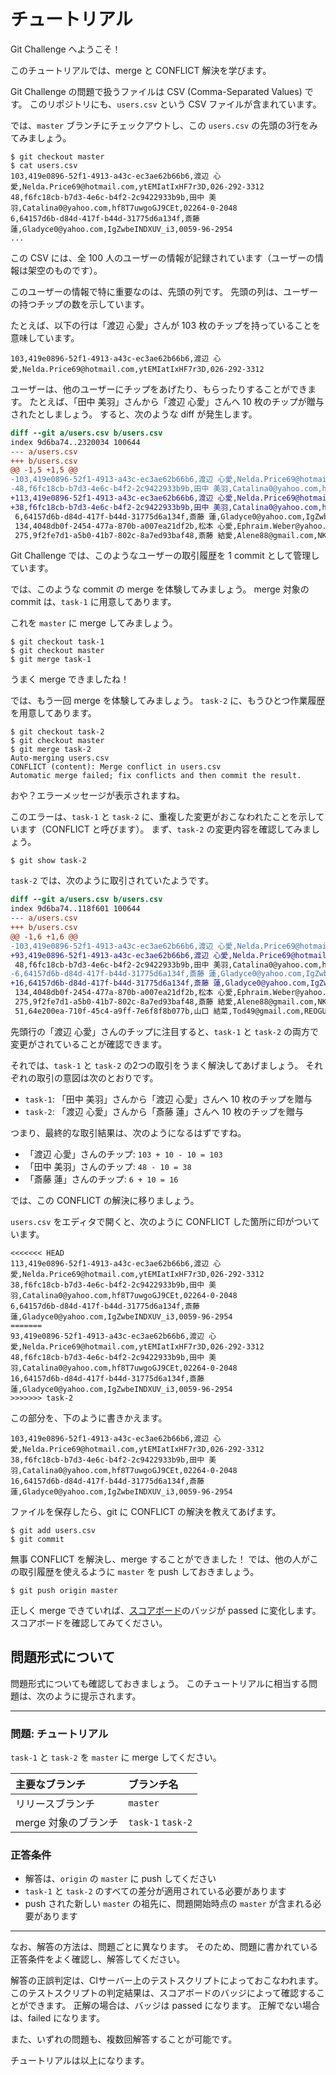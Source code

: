 チュートリアル
==============

Git Challenge へようこそ！

このチュートリアルでは、merge と CONFLICT 解決を学びます。

Git Challenge の問題で扱うファイルは CSV (Comma-Separated Values) です。
このリポジトリにも、`users.csv` という CSV ファイルが含まれています。

では、`master` ブランチにチェックアウトし、この `users.csv` の先頭の3行をみてみましょう。

```sh-session
$ git checkout master
$ cat users.csv
103,419e0896-52f1-4913-a43c-ec3ae62b66b6,渡辺 心愛,Nelda.Price69@hotmail.com,ytEMIatIxHF7r3D,026-292-3312
48,f6fc18cb-b7d3-4e6c-b4f2-2c9422933b9b,田中 美羽,Catalina0@yahoo.com,hf8T7uwgoGJ9CEt,02264-0-2048
6,64157d6b-d84d-417f-b44d-31775d6a134f,斎藤 蓮,Gladyce0@yahoo.com,IgZwbeINDXUV_i3,0059-96-2954
...
```

この CSV には、全 100 人のユーザーの情報が記録されています（ユーザーの情報は架空のものです）。

このユーザーの情報で特に重要なのは、先頭の列です。
先頭の列は、ユーザーの持つチップの数を示しています。

たとえば、以下の行は「渡辺 心愛」さんが 103 枚のチップを持っていることを意味しています。

```csv
103,419e0896-52f1-4913-a43c-ec3ae62b66b6,渡辺 心愛,Nelda.Price69@hotmail.com,ytEMIatIxHF7r3D,026-292-3312
```

ユーザーは、他のユーザーにチップをあげたり、もらったりすることができます。
たとえば、「田中 美羽」さんから「渡辺 心愛」さんへ 10 枚のチップが贈与されたとしましょう。
すると、次のような diff が発生します。

```diff
diff --git a/users.csv b/users.csv
index 9d6ba74..2320034 100644
--- a/users.csv
+++ b/users.csv
@@ -1,5 +1,5 @@
-103,419e0896-52f1-4913-a43c-ec3ae62b66b6,渡辺 心愛,Nelda.Price69@hotmail.com,ytEMIatIxHF7r3D,026-292-3312
-48,f6fc18cb-b7d3-4e6c-b4f2-2c9422933b9b,田中 美羽,Catalina0@yahoo.com,hf8T7uwgoGJ9CEt,02264-0-2048
+113,419e0896-52f1-4913-a43c-ec3ae62b66b6,渡辺 心愛,Nelda.Price69@hotmail.com,ytEMIatIxHF7r3D,026-292-3312
+38,f6fc18cb-b7d3-4e6c-b4f2-2c9422933b9b,田中 美羽,Catalina0@yahoo.com,hf8T7uwgoGJ9CEt,02264-0-2048
 6,64157d6b-d84d-417f-b44d-31775d6a134f,斎藤 蓮,Gladyce0@yahoo.com,IgZwbeINDXUV_i3,0059-96-2954
 134,4048db0f-2454-477a-870b-a007ea21df2b,松本 心愛,Ephraim.Weber@yahoo.com,6f1SkLgu2dy58sE,07614-8-7370
 275,9f2fe7d1-a5b0-41b7-802c-8a7ed93baf48,斎藤 結愛,Alene88@gmail.com,NKe7ZYrTgzd0MF5,00271-1-8209
```

Git Challenge では、このようなユーザーの取引履歴を 1 commit として管理しています。

では、このような commit の merge を体験してみましょう。
merge 対象の commit は、`task-1` に用意してあります。

これを `master` に merge してみましょう。

```sh-session
$ git checkout task-1
$ git checkout master
$ git merge task-1
```

うまく merge できましたね！

では、もう一回 merge を体験してみましょう。
`task-2` に、もうひとつ作業履歴を用意してあります。

```sh-session
$ git checkout task-2
$ git checkout master
$ git merge task-2
Auto-merging users.csv
CONFLICT (content): Merge conflict in users.csv
Automatic merge failed; fix conflicts and then commit the result.
```

おや？エラーメッセージが表示されますね。

このエラーは、`task-1` と `task-2` に、重複した変更がおこなわれたことを示しています（CONFLICT と呼びます）。
まず、`task-2` の変更内容を確認してみましょう。

```sh-session
$ git show task-2
```

`task-2` では、次のように取引されていたようです。

```diff
diff --git a/users.csv b/users.csv
index 9d6ba74..118f601 100644
--- a/users.csv
+++ b/users.csv
@@ -1,6 +1,6 @@
-103,419e0896-52f1-4913-a43c-ec3ae62b66b6,渡辺 心愛,Nelda.Price69@hotmail.com,ytEMIatIxHF7r3D,026-292-3312
+93,419e0896-52f1-4913-a43c-ec3ae62b66b6,渡辺 心愛,Nelda.Price69@hotmail.com,ytEMIatIxHF7r3D,026-292-3312
 48,f6fc18cb-b7d3-4e6c-b4f2-2c9422933b9b,田中 美羽,Catalina0@yahoo.com,hf8T7uwgoGJ9CEt,02264-0-2048
-6,64157d6b-d84d-417f-b44d-31775d6a134f,斎藤 蓮,Gladyce0@yahoo.com,IgZwbeINDXUV_i3,0059-96-2954
+16,64157d6b-d84d-417f-b44d-31775d6a134f,斎藤 蓮,Gladyce0@yahoo.com,IgZwbeINDXUV_i3,0059-96-2954
 134,4048db0f-2454-477a-870b-a007ea21df2b,松本 心愛,Ephraim.Weber@yahoo.com,6f1SkLgu2dy58sE,07614-8-7370
 275,9f2fe7d1-a5b0-41b7-802c-8a7ed93baf48,斎藤 結愛,Alene88@gmail.com,NKe7ZYrTgzd0MF5,00271-1-8209
 51,64e200ea-710f-45c4-a9ff-7e6f8f8b077b,山口 結菜,Tod49@gmail.com,REOGU4yZdPhBIg7,097-523-9207
```

先頭行の「渡辺 心愛」さんのチップに注目すると、`task-1` と `task-2` の両方で変更がされていることが確認できます。

それでは、`task-1` と `task-2` の2つの取引をうまく解決してあげましょう。
それぞれの取引の意図は次のとおりです。

- `task-1`: 「田中 美羽」さんから「渡辺 心愛」さんへ 10 枚のチップを贈与
- `task-2`: 「渡辺 心愛」さんから「斎藤 蓮」さんへ 10 枚のチップを贈与

つまり、最終的な取引結果は、次のようになるはずですね。

- 「渡辺 心愛」さんのチップ: `103 + 10 - 10 = 103`
- 「田中 美羽」さんのチップ: `48 - 10 = 38`
- 「斎藤 蓮」さんのチップ: `6 + 10 = 16`

では、この CONFLICT の解決に移りましょう。

`users.csv` をエディタで開くと、次のように CONFLICT した箇所に印がついています。

```csv
<<<<<<< HEAD
113,419e0896-52f1-4913-a43c-ec3ae62b66b6,渡辺 心愛,Nelda.Price69@hotmail.com,ytEMIatIxHF7r3D,026-292-3312
38,f6fc18cb-b7d3-4e6c-b4f2-2c9422933b9b,田中 美羽,Catalina0@yahoo.com,hf8T7uwgoGJ9CEt,02264-0-2048
6,64157d6b-d84d-417f-b44d-31775d6a134f,斎藤 蓮,Gladyce0@yahoo.com,IgZwbeINDXUV_i3,0059-96-2954
=======
93,419e0896-52f1-4913-a43c-ec3ae62b66b6,渡辺 心愛,Nelda.Price69@hotmail.com,ytEMIatIxHF7r3D,026-292-3312
48,f6fc18cb-b7d3-4e6c-b4f2-2c9422933b9b,田中 美羽,Catalina0@yahoo.com,hf8T7uwgoGJ9CEt,02264-0-2048
16,64157d6b-d84d-417f-b44d-31775d6a134f,斎藤 蓮,Gladyce0@yahoo.com,IgZwbeINDXUV_i3,0059-96-2954
>>>>>>> task-2
```

この部分を、下のように書きかえます。

```
103,419e0896-52f1-4913-a43c-ec3ae62b66b6,渡辺 心愛,Nelda.Price69@hotmail.com,ytEMIatIxHF7r3D,026-292-3312
38,f6fc18cb-b7d3-4e6c-b4f2-2c9422933b9b,田中 美羽,Catalina0@yahoo.com,hf8T7uwgoGJ9CEt,02264-0-2048
16,64157d6b-d84d-417f-b44d-31775d6a134f,斎藤 蓮,Gladyce0@yahoo.com,IgZwbeINDXUV_i3,0059-96-2954
```

ファイルを保存したら、git に CONFLICT の解決を教えてあげます。

```sh-session
$ git add users.csv
$ git commit
```

無事 CONFLICT を解決し、merge することができました！
では、他の人がこの取引履歴を使えるように `master` を push しておきましょう。

```sh-session
$ git push origin master
``` 

正しく merge できていれば、[スコアボード](http://git-challenge-scoreboard.herokuapp.com)のバッジが passed に変化します。
スコアボードを確認してみてください。


問題形式について
----------------

問題形式についても確認しておきましょう。
このチュートリアルに相当する問題は、次のように提示されます。

---

### 問題: チュートリアル

`task-1` と `task-2` を `master` に merge してください。

| 主要なブランチ       | ブランチ名        |
|:---------------------|:------------------|
| リリースブランチ     | `master`          |
| merge 対象のブランチ | `task-1` `task-2` |


### 正答条件

- 解答は、`origin` の `master` に push してください
- `task-1` と `task-2` のすべての差分が適用されている必要があります
- push された新しい `master` の祖先に、問題開始時点の `master` が含まれる必要があります

---

なお、解答の方法は、問題ごとに異なります。
そのため、問題に書かれている正答条件をよく確認し、解答してください。

解答の正誤判定は、CIサーバー上のテストスクリプトによっておこなわれます。
このテストスクリプトの判定結果は、スコアボードのバッジによって確認することができます。
正解の場合は、バッジは passed になります。
正解でない場合は、failed になります。

また、いずれの問題も、複数回解答することが可能です。

チュートリアルは以上になります。
